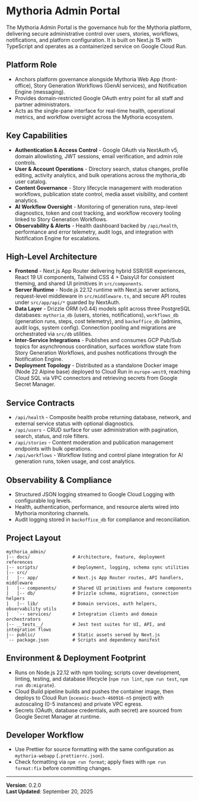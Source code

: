 # Mythoria Admin Portal

The Mythoria Admin Portal is the governance hub for the Mythoria platform, delivering secure administrative control over users, stories, workflows, notifications, and platform configuration. It is built on Next.js 15 with TypeScript and operates as a containerized service on Google Cloud Run.

## Platform Role

- Anchors platform governance alongside Mythoria Web App (front-office), Story Generation Workflows (GenAI services), and Notification Engine (messaging).
- Provides domain-restricted Google OAuth entry point for all staff and partner administrators.
- Acts as the single-pane interface for real-time health, operational metrics, and workflow oversight across the Mythoria ecosystem.

## Key Capabilities

- **Authentication & Access Control** - Google OAuth via NextAuth v5, domain allowlisting, JWT sessions, email verification, and admin role controls.
- **User & Account Operations** - Directory search, status changes, profile editing, activity analytics, and bulk operations across the mythoria_db user catalog.
- **Content Governance** - Story lifecycle management with moderation workflows, publication state control, media asset visibility, and content analytics.
- **AI Workflow Oversight** - Monitoring of generation runs, step-level diagnostics, token and cost tracking, and workflow recovery tooling linked to Story Generation Workflows.
- **Observability & Alerts** - Health dashboard backed by `/api/health`, performance and error telemetry, audit logs, and integration with Notification Engine for escalations.

## High-Level Architecture

- **Frontend** - Next.js App Router delivering hybrid SSR/ISR experiences, React 19 UI components, Tailwind CSS 4 + DaisyUI for consistent theming, and shared UI primitives in `src/components`.
- **Server Runtime** - Node.js 22.12 runtime with Next.js server actions, request-level middleware in `src/middleware.ts`, and secure API routes under `src/app/api/*` guarded by NextAuth.
- **Data Layer** - Drizzle ORM (v0.44) models split across three PostgreSQL databases: `mythoria_db` (users, stories, notifications), `workflows_db` (generation runs, steps, cost telemetry), and `backoffice_db` (admins, audit logs, system config). Connection pooling and migrations are orchestrated via `src/db` utilities.
- **Inter-Service Integrations** - Publishes and consumes GCP Pub/Sub topics for asynchronous coordination, surfaces workflow state from Story Generation Workflows, and pushes notifications through the Notification Engine.
- **Deployment Topology** - Distributed as a standalone Docker image (Node 22 Alpine base) deployed to Cloud Run in `europe-west9`, reaching Cloud SQL via VPC connectors and retrieving secrets from Google Secret Manager.

## Service Contracts

- `/api/health` - Composite health probe returning database, network, and external service status with optional diagnostics.
- `/api/users` - CRUD surface for user administration with pagination, search, status, and role filters.
- `/api/stories` - Content moderation and publication management endpoints with bulk operations.
- `/api/workflows` - Workflow listing and control plane integration for AI generation runs, token usage, and cost analytics.

## Observability & Compliance

- Structured JSON logging streamed to Google Cloud Logging with configurable log levels.
- Health, authentication, performance, and resource alerts wired into Mythoria monitoring channels.
- Audit logging stored in `backoffice_db` for compliance and reconciliation.

## Project Layout

```
mythoria_admin/
|-- docs/                # Architecture, feature, deployment references
|-- scripts/             # Deployment, logging, schema sync utilities
|-- src/
|   |-- app/             # Next.js App Router routes, API handlers, middleware
|   |-- components/      # Shared UI primitives and feature components
|   |-- db/              # Drizzle schema, migrations, connection helpers
|   |-- lib/             # Domain services, auth helpers, observability utils
|   `-- services/        # Integration clients and domain orchestrators
|-- __tests__/           # Jest test suites for UI, API, and integration flows
|-- public/              # Static assets served by Next.js
`-- package.json         # Scripts and dependency manifest
```

## Environment & Deployment Footprint

- Runs on Node.js 22.12 with npm tooling; scripts cover development, linting, testing, and database lifecycle (`npm run lint`, `npm run test`, `npm run db:migrate`).
- Cloud Build pipeline builds and pushes the container image, then deploys to Cloud Run (`oceanic-beach-460916-n5` project) with autoscaling (0-5 instances) and private VPC egress.
- Secrets (OAuth, database credentials, auth secret) are sourced from Google Secret Manager at runtime.

## Developer Workflow

- Use Prettier for source formatting with the same configuration as `mythoria-webapp` (`.prettierrc.json`).
- Check formatting via `npm run format`; apply fixes with `npm run format:fix` before committing changes.

---

**Version**: 0.2.0  
**Last Updated**: September 20, 2025
